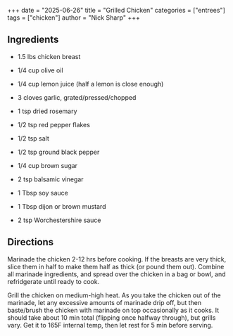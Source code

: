 +++
date = "2025-06-26"
title = "Grilled Chicken"
categories = ["entrees"]
tags = ["chicken"]
author = "Nick Sharp"
+++

## Ingredients

- 1.5 lbs chicken breast

- 1/4 cup olive oil
- 1/4 cup lemon juice (half a lemon is close enough)
- 3 cloves garlic, grated/pressed/chopped
- 1 tsp dried rosemary
- 1/2 tsp red pepper flakes
- 1/2 tsp salt
- 1/2 tsp ground black pepper
- 1/4 cup brown sugar
- 2 tsp balsamic vinegar
- 1 Tbsp soy sauce
- 1 Tbsp dijon or brown mustard
- 2 tsp Worchestershire sauce



## Directions

Marinade the chicken 2-12 hrs before cooking. If the breasts are very thick, slice them in half to make them half as thick (or pound them out). Combine all marinade ingredients, and spread over the chicken in a bag or bowl, and refridgerate until ready to cook.

Grill the chicken on medium-high heat. As you take the chicken out of the marinade, let any excessive amounts of marinade drip off, but then baste/brush the chicken with marinade on top occasionally as it cooks. It should take about 10 min total (flipping once halfway through), but grills vary. Get it to 165F internal temp, then let rest for 5 min before serving.
